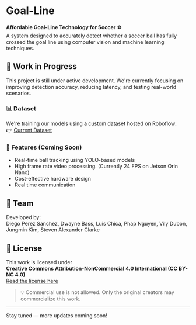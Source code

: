 # Goal-Line

**Affordable Goal-Line Technology for Soccer** ⚽  
A system designed to accurately detect whether a soccer ball has fully crossed the goal line using computer vision and machine learning techniques.

## 🚧 Work in Progress
This project is still under active development. We're currently focusing on improving detection accuracy, reducing latency, and testing real-world scenarios.

### 📊 Dataset
We're training our models using a custom dataset hosted on Roboflow:  
👉 [Current Dataset](https://app.roboflow.com/goalline/)

### 📌 Features (Coming Soon)
- Real-time ball tracking using YOLO-based models
- High frame rate video processing. (Currently 24 FPS on Jetson Orin Nano)
- Cost-effective hardware design
- Real time communication 

## 🧠 Team
Developed by:  
Diego Perez Sanchez, Dwayne Bass, Luis Chica, Phap Nguyen, Vily Dubon, Jungmin Kim, Steven Alexander Clarke

## 📄 License
This work is licensed under  
**Creative Commons Attribution-NonCommercial 4.0 International (CC BY-NC 4.0)**  
[Read the license here](https://creativecommons.org/licenses/by-nc/4.0/)

> 💡 Commercial use is not allowed. Only the original creators may commercialize this work.

---

Stay tuned — more updates coming soon!
